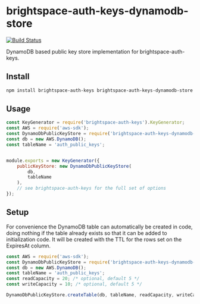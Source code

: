 # brightspace-auth-keys-dynamodb-store

[![Build Status](https://travis-ci.org/Brightspace/node-auth.svg?branch=master)](https://travis-ci.org/Brightspace/node-auth)

DynamoDB based public key store implementation for brightspace-auth-keys.

## Install

```bash
npm install brightspace-auth-keys brightspace-auth-keys-dynamodb-store --save
```

## Usage

```javascript
const KeyGenerator = require('brightspace-auth-keys').KeyGenerator;
const AWS = require('aws-sdk');
const DynamoDbPublicKeyStore = require('brightspace-auth-keys-dynamodb-store');
const db = new AWS.DynamoDB();
const tableName = 'auth_public_keys';


module.exports = new KeyGenerator({
	publicKeyStore: new DynamoDbPublicKeyStore(
		db,
		tableName
	),
	// see brightspace-auth-keys for the full set of options
});

```

## Setup

For convenience the DynamoDB table can automatically be created in code, doing nothing if the table already exists so that it can be added to initialization code. It will be created with the TTL for the rows set on the ExpiresAt column.

```javascript
const AWS = require('aws-sdk');
const DynamoDbPublicKeyStore = require('brightspace-auth-keys-dynamodb-store');
const db = new AWS.DynamoDB();
const tableName = 'auth_public_keys';
const readCapacity = 20; /* optional, default 5 */
const writeCapacity = 10; /* optional, default 5 */

DynamoDbPublicKeyStore.createTable(db, tableName, readCapacity, writeCapacity);

```

